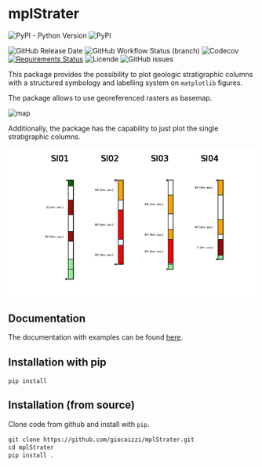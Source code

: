 # mplStrater

![PyPI - Python Version](https://img.shields.io/pypi/pyversions/mplStrater)
![PyPI](https://img.shields.io/pypi/v/mplStrater?color=blue)

![GitHub Release Date](https://img.shields.io/github/release-date/giocaizzi/mplStrater)
![GitHub Workflow Status (branch)](https://img.shields.io/github/workflow/status/giocaizzi/mplStrater/mplStrater/main)
![Codecov](https://img.shields.io/codecov/c/github/giocaizzi/mplStrater)
[![Requirements Status](https://requires.io/github/giocaizzi/mplStrater/requirements.svg?branch=main)](https://requires.io/github/giocaizzi/mplStrater/requirements/?branch=main)
![Licende](https://img.shields.io/github/license/giocaizzi/mplStrater)
![GitHub issues](https://img.shields.io/github/issues/giocaizzi/mplStrater)

This package provides the possibility to plot geologic stratigraphic columns with a structured symbology and labelling system on `matplotlib` figures.

The package allows to use georeferenced rasters as basemap.

![map](https://github.com/giocaizzi/mplStrater/blob/main/docsrc/source/images/map.png?raw=true)

Additionally, the package has the capability to just plot the single stratigraphic columns.

![columns](https://github.com/giocaizzi/mplStrater/blob/main/docsrc/source/images/columns.jpeg?raw=true)

## Documentation

The documentation with examples can be found [here](https://giocaizzi.github.io/mplStrater/).

## Installation with pip

```
pip install
```

## Installation (from source)

Clone code from github and install with `pip`.

```
git clone https://github.com/giocaizzi/mplStrater.git
cd mplStrater
pip install .
```
